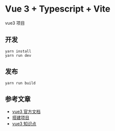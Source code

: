 # Vue 3 + Typescript + Vite

vue3 项目

## 开发

```
yarn install
yarn run dev
```

## 发布

```
yarn run build
```

## 参考文章

-   [vue3 官方文档](https://v3.cn.vuejs.org/)
-   [搭建项目](https://juejin.cn/post/6951649464637636622#heading-8)
-   [vue3 知识点](https://juejin.cn/post/6977004323742220319)
